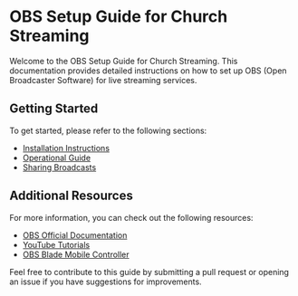 # OBS Setup Guide for Church Streaming

Welcome to the OBS Setup Guide for Church Streaming. This documentation provides detailed instructions on how to set up OBS (Open Broadcaster Software) for live streaming services.

## Getting Started

To get started, please refer to the following sections:

- [Installation Instructions](installation.md)
- [Operational Guide](operations.md)
- [Sharing Broadcasts](sharing.md)

## Additional Resources

For more information, you can check out the following resources:

- [OBS Official Documentation](https://obsproject.com/wiki)
- [YouTube Tutorials](https://www.youtube.com/results?search_query=obs+youtube)
- [OBS Blade Mobile Controller](https://github.com/Kounex/obs_blade?tab=readme-ov-file#preparation)

Feel free to contribute to this guide by submitting a pull request or opening an issue if you have suggestions for improvements.
